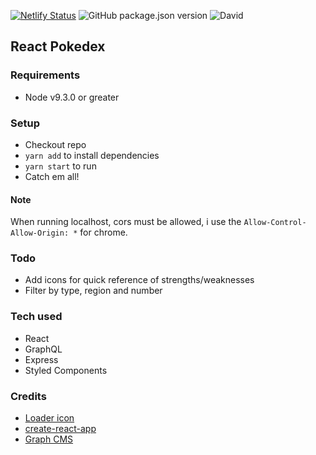 
[![Netlify Status](https://api.netlify.com/api/v1/badges/10196c94-1a5b-480c-b8bc-7debbe0b7c2f/deploy-status)](https://app.netlify.com/sites/pokehelper/deploys)
![GitHub package.json version](https://img.shields.io/github/package-json/v/jamie-l-robertson/pokedex.svg)
![David](https://img.shields.io/david/jamie-l-robertson/pokedex.svg)
## React Pokedex

### Requirements

- Node v9.3.0 or greater

### Setup

- Checkout repo
- `yarn add` to install dependencies
- `yarn start` to run
- Catch em all!

#### Note

When running localhost, cors must be allowed, i use the `Allow-Control-Allow-Origin: *` for chrome.

### Todo

- Add icons for quick reference of strengths/weaknesses
- Filter by type, region and number

### Tech used

- React
- GraphQL
- Express
- Styled Components

### Credits

- [Loader icon](https://commons.wikimedia.org/wiki/File:Pok%C3%A9_Ball_icon.svg)
- [create-react-app](https://github.com/facebook/create-react-app)
- [Graph CMS](http://app.graphcms.com)
